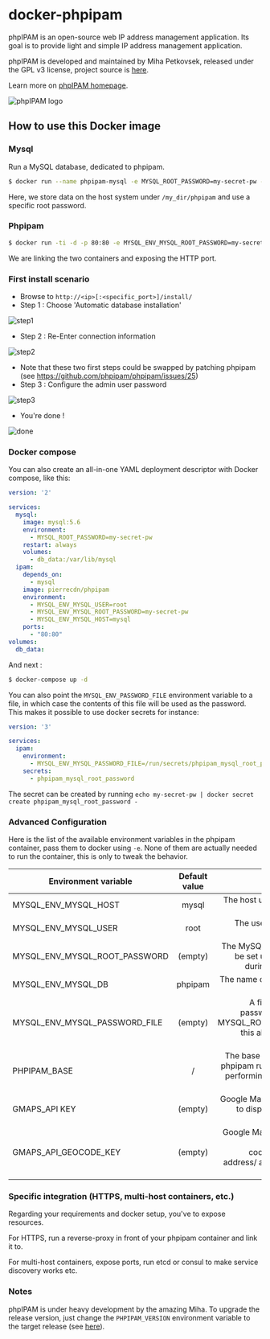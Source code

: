 # docker-phpipam

phpIPAM is an open-source web IP address management application. Its goal is to provide light and simple IP address management application.

phpIPAM is developed and maintained by Miha Petkovsek, released under the GPL v3 license, project source is [here](https://github.com/phpipam/phpipam).

Learn more on [phpIPAM homepage](http://phpipam.net).

![phpIPAM logo](http://phpipam.net/wp-content/uploads/2014/12/phpipam_logo_small.png)

## How to use this Docker image

### Mysql

Run a MySQL database, dedicated to phpipam.

```bash
$ docker run --name phpipam-mysql -e MYSQL_ROOT_PASSWORD=my-secret-pw -v /my_dir/phpipam:/var/lib/mysql -d mysql:5.6
```

Here, we store data on the host system under `/my_dir/phpipam` and use a specific root password.

### Phpipam

```bash
$ docker run -ti -d -p 80:80 -e MYSQL_ENV_MYSQL_ROOT_PASSWORD=my-secret-pw --name ipam --link phpipam-mysql:mysql pierrecdn/phpipam
```

We are linking the two containers and exposing the HTTP port.

### First install scenario

* Browse to `http://<ip>[:<specific_port>]/install/`
* Step 1 : Choose 'Automatic database installation'

![step1](https://cloud.githubusercontent.com/assets/4225738/8746785/01758b9e-2c8d-11e5-8643-7f5862c75efe.png)

* Step 2 : Re-Enter connection information

![step2](https://cloud.githubusercontent.com/assets/4225738/8746789/0ad367e2-2c8d-11e5-80bb-f5093801e139.png)

* Note that these two first steps could be swapped by patching phpipam (see https://github.com/phpipam/phpipam/issues/25)
* Step 3 : Configure the admin user password

![step3](https://cloud.githubusercontent.com/assets/4225738/8746790/0c434bf6-2c8d-11e5-9ae7-b7d1021b7aa0.png)

* You're done !

![done](https://cloud.githubusercontent.com/assets/4225738/8746792/0d6fa34e-2c8d-11e5-8002-3793361ae34d.png)

### Docker compose

You can also create an all-in-one YAML deployment descriptor with Docker compose, like this:

```yaml
version: '2'

services:
  mysql:
    image: mysql:5.6
    environment:
      - MYSQL_ROOT_PASSWORD=my-secret-pw
    restart: always
    volumes:
      - db_data:/var/lib/mysql
  ipam:
    depends_on:
      - mysql
    image: pierrecdn/phpipam
    environment:
      - MYSQL_ENV_MYSQL_USER=root
      - MYSQL_ENV_MYSQL_ROOT_PASSWORD=my-secret-pw
      - MYSQL_ENV_MYSQL_HOST=mysql
    ports:
      - "80:80"
volumes:
  db_data:
```

And next :

```bash
$ docker-compose up -d
```

You can also point the `MYSQL_ENV_PASSWORD_FILE` environment variable to a file,
in which case the contents of this file will be used as the password.
This makes it possible to use docker secrets for instance:

```yaml
version: '3'

services:
  ipam:
    environment:
      - MYSQL_ENV_MYSQL_PASSWORD_FILE=/run/secrets/phpipam_mysql_root_password
    secrets:
      - phpipam_mysql_root_password
```

The secret can be created by running `echo my-secret-pw | docker secret create phpipam_mysql_root_password -`

### Advanced Configuration

Here is the list of the available environment variables in the phpipam container, pass them to docker using `-e`.
None of them are actually needed to run the container, this is only to tweak the behavior.

| Environment variable           | Default value | Description                                                                                              |
| ------------------------------ |:-------------:| --------------------------------------------------------------------------------------------------------:|
| MYSQL_ENV_MYSQL_HOST           | mysql         | The host used to reach the MySQL instance                                                                |
| MYSQL_ENV_MYSQL_USER           | root          | The user to connect the MySQL instance                                                                   |
| MYSQL_ENV_MYSQL_ROOT_PASSWORD  | (empty)       | The MySQL password. Can be set using the Web UI during the first install                                 |
| MYSQL_ENV_MYSQL_DB             | phpipam       | The name of the MySQL DB to connect to                                                                   |
| MYSQL_ENV_MYSQL_PASSWORD_FILE  | (empty)       | A file containing the password (if not using MYSQL_ROOT_PASSWORD) this allows to leverage docker secrets |
| PHPIPAM_BASE                   | /             | The base URI under which phpipam runs. Useful when performing rewrites with a reverse-proxy              |
| GMAPS_API KEY                  | (empty)       | Google Maps API Key, used to display maps of your devices                                                |
| GMAPS_API_GEOCODE_KEY          | (empty)       | Google Maps Geocode API Key, used to find coordinates from an address/ a location of your device         |

### Specific integration (HTTPS, multi-host containers, etc.)

Regarding your requirements and docker setup, you've to expose resources.

For HTTPS, run a reverse-proxy in front of your phpipam container and link it to.

For multi-host containers, expose ports, run etcd or consul to make service discovery works etc.

### Notes

phpIPAM is under heavy development by the amazing Miha.
To upgrade the release version, just change the `PHPIPAM_VERSION` environment variable to the target release (see [here](https://github.com/phpipam/phpipam/releases)).
